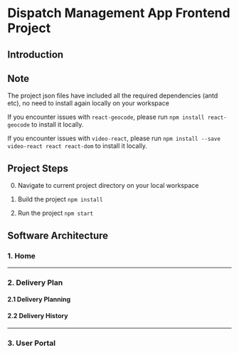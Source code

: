 # Dispatch Management App Frontend Project

## Introduction

## Note
The project json files have included all the required dependencies (antd etc), no need to install again locally on your workspace

If you encounter issues with `react-geocode`, please run `npm install react-geocode` to install it locally.

If you encounter issues with `video-react`, please run `npm install --save video-react react react-dom` to install it locally.

## Project Steps
0. Navigate to current project directory on your local workspace

1. Build the project
`npm install`

2. Run the project
`npm start`

## Software Architecture


### 1. Home

------------------------------------------------------------------------------
### 2. Delivery Plan

#### 2.1 Delivery Planning



#### 2.2 Delivery History


------------------------------------------------------------------------------
### 3. User Portal




